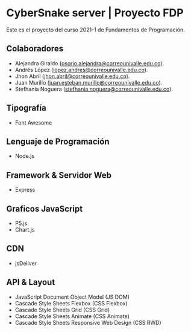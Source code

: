# CyberSnake server | Proyecto FDP

Este es el proyecto del curso 2021-1 de Fundamentos de Programación.

## Colaboradores
- Alejandra Giraldo (osorio.alejandra@correounivalle.edu.co).
- Andrés López (lopez.andres@correounivalle.edu.co).
- Jhon Abril (jhon.abril@correounivalle.edu.co).
- Juan Murillo (juan.esteban.murillo@correounivalle.edu.co).
- Stefhania Noguera (stefhania.noguera@correounivalle.edu.co).

## Tipografía
- Font Awesome

## Lenguaje de Programación
- Node.js

## Framework & Servidor Web
- Express

## Graficos JavaScript
- P5.js
- Chart.js

## CDN
- jsDeliver

## API & Layout
- JavaScript Document Object Model (JS DOM)
- Cascade Style Sheets Flexbox (CSS Flexbox)
- Cascade Style Sheets Grid (CSS Grid)
- Cascade Style Sheets Animate (CSS Animate)
- Cascade Style Sheets Responsive Web Design (CSS RWD)